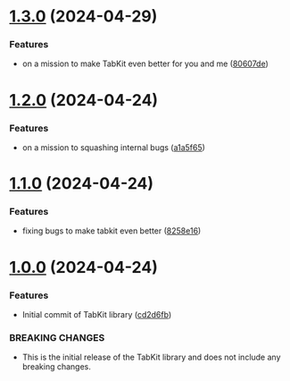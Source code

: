 # [1.3.0](https://github.com/xosnrdev/tabkit/compare/v1.2.0...v1.3.0) (2024-04-29)


### Features

* on a mission to make TabKit even better for you and me ([80607de](https://github.com/xosnrdev/tabkit/commit/80607de26f69d30f3a5bd7940d8022d046556046))



# [1.2.0](https://github.com/xosnrdev/tabkit/compare/v1.1.0...v1.2.0) (2024-04-24)


### Features

* on a mission to squashing internal bugs ([a1a5f65](https://github.com/xosnrdev/tabkit/commit/a1a5f655f41ee959d28d75eabf646f06c2522d4d))



# [1.1.0](https://github.com/xosnrdev/tabkit/compare/v1.0.0...v1.1.0) (2024-04-24)


### Features

* fixing bugs to make tabkit even better ([8258e16](https://github.com/xosnrdev/tabkit/commit/8258e16730b54b5eaa2de817d1eaddf21c9bbd48))



# [1.0.0](https://github.com/xosnrdev/tabkit/compare/cd2d6fb8f06397c5368d92e184a5c9c356c3fa40...v1.0.0) (2024-04-24)


### Features

* Initial commit of TabKit library ([cd2d6fb](https://github.com/xosnrdev/tabkit/commit/cd2d6fb8f06397c5368d92e184a5c9c356c3fa40))


### BREAKING CHANGES

* This is the initial release of the TabKit library and does not include any breaking changes.



